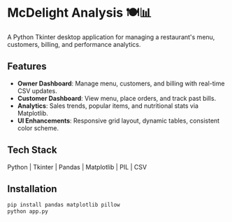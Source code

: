 # McDelight Analysis 🍽️📊
A Python Tkinter desktop application for managing a restaurant's menu, customers, billing, and performance analytics.

## Features
- **Owner Dashboard**: Manage menu, customers, and billing with real-time CSV updates.
- **Customer Dashboard**: View menu, place orders, and track past bills.
- **Analytics**: Sales trends, popular items, and nutritional stats via Matplotlib.
- **UI Enhancements**: Responsive grid layout, dynamic tables, consistent color scheme.

## Tech Stack
Python | Tkinter | Pandas | Matplotlib | PIL | CSV

## Installation
```bash
pip install pandas matplotlib pillow
python app.py
